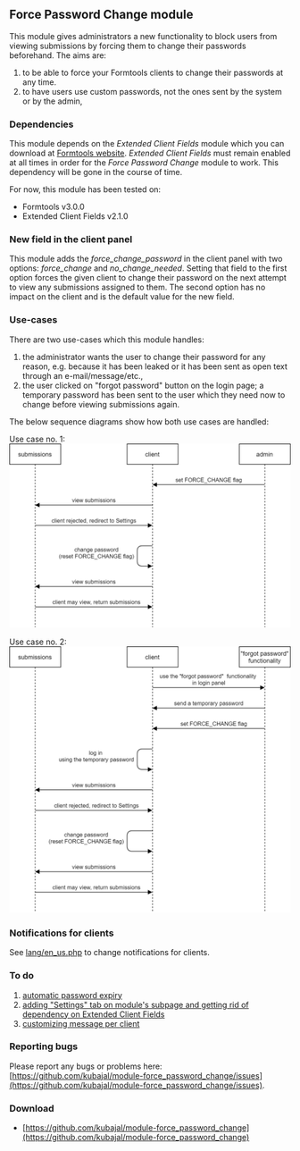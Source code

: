 ## Force Password Change module

This module gives administrators a new functionality to block users from viewing submissions by forcing them to change their passwords beforehand. The aims are:
1) to be able to force your Formtools clients to change their passwords at any time.
2) to have users use custom passwords, not the ones sent by the system or by the admin,

### Dependencies

This module depends on the _Extended Client Fields_ module which you can download at [Formtools website](https://docs.formtools.org/modules/). _Extended Client Fields_ must remain enabled at all times in order for the _Force Password Change_ module to work. This dependency will be gone in the course of time.

For now, this module has been tested on:
- Formtools v3.0.0
- Extended Client Fields v2.1.0

### New field in the client panel

This module adds the *force_change_password* in the client panel with two options: *force_change* and *no_change_needed*. Setting that field to the first option forces the given client to change their password on the next attempt to view any submissions assigned to them. The second option has no impact on the client and is the default value for the new field.

### Use-cases

There are two use-cases which this module handles:

1. the administrator wants the user to change their password for any reason, e.g. because it has been leaked or it has been sent as open text through an e-mail/message/etc.,
2. the user clicked on "forgot password" button on the login page; a temporary password has been sent to the user which they need now to change before viewing submissions again.

The below sequence diagrams show how both use cases are handled:

Use case no. 1:
![Use case 1](flow1.png)

Use case no. 2:
![Use case 2](flow2.png)

### Notifications for clients

See [lang/en_us.php](https://github.com/kubajal/module-force_password_change/blob/master/lang/en_us.php) to change notifications for clients.

### To do

1. [automatic password expiry](https://github.com/kubajal/module-force_password_change/milestone/2)
2. [adding "Settings" tab on module's subpage and getting rid of dependency on Extended Client Fields](https://github.com/kubajal/module-force_password_change/milestone/1)
3. [customizing message per client](https://github.com/kubajal/module-force_password_change/milestone/3)

### Reporting bugs

Please report any bugs or problems here: [https://github.com/kubajal/module-force_password_change/issues](https://github.com/kubajal/module-force_password_change/issues).

### Download

- [https://github.com/kubajal/module-force_password_change](https://github.com/kubajal/module-force_password_change)
